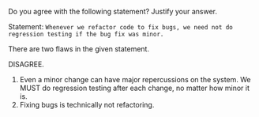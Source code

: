 <panel header=":lock::key: Do you agree with the following statement? Refactoring and regression testing">
<question has-input="true">

Do you agree with the following statement? Justify your answer.

Statement: `Whenever we refactor code to fix bugs, we need not do regression testing if the bug fix was minor.`


<div slot="hint">

There are two flaws in the given statement.

</div>


<div slot="answer">

DISAGREE.

1. Even a minor change can have major repercussions on the system. We MUST do regression testing after each change, no matter how minor it is.
2. Fixing bugs is technically not refactoring.

</div>
</question>
</panel>
